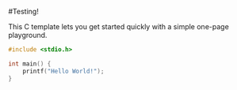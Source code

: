 #Testing!

This C template lets you get started quickly with a simple one-page playground.

```C runnable
#include <stdio.h>

int main() {
	printf("Hello World!");
}

```


